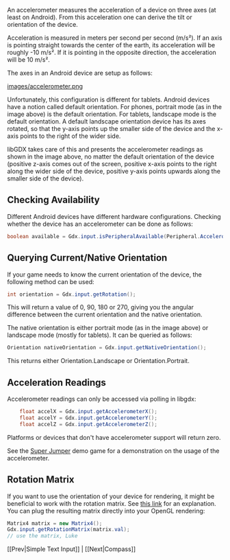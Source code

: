 An accelerometer measures the acceleration of a device on three axes (at least on Android). From this acceleration one can derive the tilt or orientation of the device.

Acceleration is measured in meters per second per second (m/s²). If an axis is pointing straight towards the center of the earth, its acceleration will be roughly -10 m/s². If it is pointing in the opposite direction, the acceleration will be 10 m/s².

The axes in an Android device are setup as follows:

[images/accelerometer.png](images/accelerometer.png)

Unfortunately, this configuration is different for tablets. Android devices have a notion called default orientation. For phones, portrait mode (as in the image above) is the default orientation. For tablets, landscape mode is the default orientation. A default landscape orientation device has its axes rotated, so that the y-axis points up the smaller side of the device and the x-axis points to the right of the wider side.

libGDX takes care of this and presents the accelerometer readings as shown in the image above, no matter the default orientation of the device (positive z-axis comes out of the screen, positive x-axis points to the right along the wider side of the device, positive y-axis points upwards along the smaller side of the device).

## Checking Availability ##
Different Android devices have different hardware configurations. Checking whether the device has an accelerometer can be done as follows:

```java
boolean available = Gdx.input.isPeripheralAvailable(Peripheral.Accelerometer);
```

## Querying Current/Native Orientation ##
If your game needs to know the current orientation of the device, the following method can be used:

```java
int orientation = Gdx.input.getRotation();
```

This will return a value of 0, 90, 180 or 270, giving you the angular difference between the current orientation and the native orientation.

The native orientation is either portrait mode (as in the image above) or landscape mode (mostly for tablets). It can be queried as follows:

```java
Orientation nativeOrientation = Gdx.input.getNativeOrientation();
```

This returns either Orientation.Landscape or Orientation.Portrait.

## Acceleration Readings ##

Accelerometer readings can only be accessed via polling in libgdx:

```java
    float accelX = Gdx.input.getAccelerometerX();
    float accelY = Gdx.input.getAccelerometerY();
    float accelZ = Gdx.input.getAccelerometerZ();
```

Platforms or devices that don't have accelerometer support will return zero.

See the [Super Jumper](https://github.com/libgdx/libgdx-demo-superjumper) demo game for a demonstration on the usage of the accelerometer.

## Rotation Matrix ##
If you want to use the orientation of your device for rendering, it might be beneficial to work with the rotation matrix. See <a href="https://developer.android.com/reference/android/hardware/SensorManager.html#getRotationMatrix(float[], float[], float[], float[])">this link</a> for an explanation. You can plug the resulting matrix directly into your OpenGL rendering:

```java
Matrix4 matrix = new Matrix4();
Gdx.input.getRotationMatrix(matrix.val);
// use the matrix, Luke
```

[[Prev|Simple Text Input]] | [[Next|Compass]]